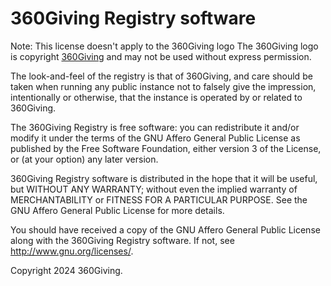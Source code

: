 360Giving Registry software
===========================

Note: This license doesn't apply to the 360Giving logo The 360Giving logo is copyright [360Giving](http://threesixtygiving.org) and may not be used without express permission.

The look-and-feel of the registry is that of 360Giving, and care should be
taken when running any public instance not to falsely give the impression,
intentionally or otherwise, that the instance is operated by or related to
360Giving.

The 360Giving Registry is free software: you can redistribute it and/or modify
it under the terms of the GNU Affero General Public License as published by
the Free Software Foundation, either version 3 of the License, or
(at your option) any later version.

360Giving Registry software is distributed in the hope that it will be useful,
but WITHOUT ANY WARRANTY; without even the implied warranty of MERCHANTABILITY
or FITNESS FOR A PARTICULAR PURPOSE.  See the GNU Affero General Public License
for more details.

You should have received a copy of the GNU Affero General Public License along
with the 360Giving Registry software.  If not, see
<http://www.gnu.org/licenses/>.

Copyright 2024 360Giving.



